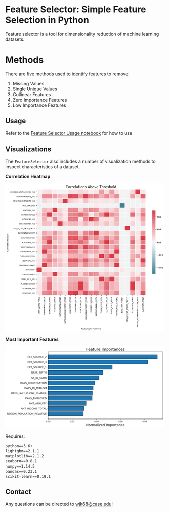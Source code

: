 # Feature Selector: Simple Feature Selection in Python

Feature selector is a tool for dimensionality reduction of machine learning datasets.

# Methods

There are five methods used to identify features to remove:

1. Missing Values
2. Single Unique Values
3. Collinear Features
4. Zero Importance Features
5. Low Importance Features 

## Usage

Refer to the [Feature Selector Usage notebook](https://github.com/NageswarJetti/DS/blob/master/feature-selector-master/Feature%20Selector%20Usage.ipynb) for how to use

## Visualizations

The `FeatureSelector` also includes a number of visualization methods to inspect 
characteristics of a dataset. 

__Correlation Heatmap__

![](images/example_collinear_heatmap.png)

__Most Important Features__

![](images/example_top_feature_importances.png)

Requires:

```
python==3.6+
lightgbm==2.1.1
matplotlib==2.1.2
seaborn==0.8.1
numpy==1.14.5
pandas==0.23.1
scikit-learn==0.19.1

```

## Contact

Any questions can be directed to wjk68@case.edu!
